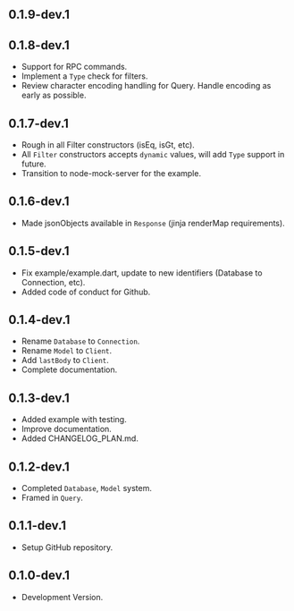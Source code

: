 ## 0.1.9-dev.1

## 0.1.8-dev.1

-   Support for RPC commands.
-   Implement a `Type` check for filters.
-   Review character encoding handling for Query. Handle encoding as early as possible.

## 0.1.7-dev.1

-   Rough in all Filter constructors (isEq, isGt, etc).
-   All `Filter` constructors accepts `dynamic` values, will add `Type` support in future.
-   Transition to node-mock-server for the example.

## 0.1.6-dev.1

-   Made jsonObjects available in `Response` (jinja renderMap requirements).

## 0.1.5-dev.1

-   Fix example/example.dart, update to new identifiers (Database to Connection, etc).
-   Added code of conduct for Github.

## 0.1.4-dev.1

-   Rename `Database` to `Connection`.
-   Rename `Model` to `Client`.
-   Add `lastBody` to `Client`.
-   Complete documentation.

## 0.1.3-dev.1

-   Added example with testing.
-   Improve documentation.
-   Added CHANGELOG_PLAN.md.

## 0.1.2-dev.1

-   Completed `Database`, `Model` system.
-   Framed in `Query`.

## 0.1.1-dev.1

-   Setup GitHub repository.

## 0.1.0-dev.1

-   Development Version.
